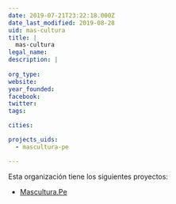 ```yaml
---
date: 2019-07-21T23:22:18.000Z
date_last_modified: 2019-08-28
uid: mas-cultura
title: |
  mas-cultura
legal_name: 
description: |
  
org_type: 
website: 
year_founded: 
facebook: 
twitter: 
tags:

cities: 

projects_uids:
  - mascultura-pe

---
```


Esta organización tiene los siguientes proyectos:

- [Mascultura.Pe](/proyectos/mascultura-pe)
